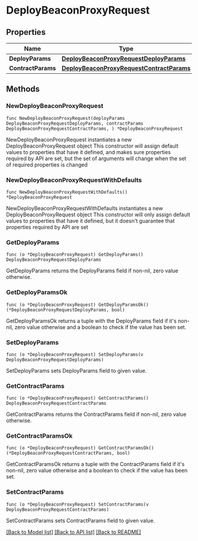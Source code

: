 # DeployBeaconProxyRequest

## Properties

Name | Type | Description | Notes
------------ | ------------- | ------------- | -------------
**DeployParams** | [**DeployBeaconProxyRequestDeployParams**](DeployBeaconProxyRequestDeployParams.md) |  | 
**ContractParams** | [**DeployBeaconProxyRequestContractParams**](DeployBeaconProxyRequestContractParams.md) |  | 

## Methods

### NewDeployBeaconProxyRequest

`func NewDeployBeaconProxyRequest(deployParams DeployBeaconProxyRequestDeployParams, contractParams DeployBeaconProxyRequestContractParams, ) *DeployBeaconProxyRequest`

NewDeployBeaconProxyRequest instantiates a new DeployBeaconProxyRequest object
This constructor will assign default values to properties that have it defined,
and makes sure properties required by API are set, but the set of arguments
will change when the set of required properties is changed

### NewDeployBeaconProxyRequestWithDefaults

`func NewDeployBeaconProxyRequestWithDefaults() *DeployBeaconProxyRequest`

NewDeployBeaconProxyRequestWithDefaults instantiates a new DeployBeaconProxyRequest object
This constructor will only assign default values to properties that have it defined,
but it doesn't guarantee that properties required by API are set

### GetDeployParams

`func (o *DeployBeaconProxyRequest) GetDeployParams() DeployBeaconProxyRequestDeployParams`

GetDeployParams returns the DeployParams field if non-nil, zero value otherwise.

### GetDeployParamsOk

`func (o *DeployBeaconProxyRequest) GetDeployParamsOk() (*DeployBeaconProxyRequestDeployParams, bool)`

GetDeployParamsOk returns a tuple with the DeployParams field if it's non-nil, zero value otherwise
and a boolean to check if the value has been set.

### SetDeployParams

`func (o *DeployBeaconProxyRequest) SetDeployParams(v DeployBeaconProxyRequestDeployParams)`

SetDeployParams sets DeployParams field to given value.


### GetContractParams

`func (o *DeployBeaconProxyRequest) GetContractParams() DeployBeaconProxyRequestContractParams`

GetContractParams returns the ContractParams field if non-nil, zero value otherwise.

### GetContractParamsOk

`func (o *DeployBeaconProxyRequest) GetContractParamsOk() (*DeployBeaconProxyRequestContractParams, bool)`

GetContractParamsOk returns a tuple with the ContractParams field if it's non-nil, zero value otherwise
and a boolean to check if the value has been set.

### SetContractParams

`func (o *DeployBeaconProxyRequest) SetContractParams(v DeployBeaconProxyRequestContractParams)`

SetContractParams sets ContractParams field to given value.



[[Back to Model list]](../README.md#documentation-for-models) [[Back to API list]](../README.md#documentation-for-api-endpoints) [[Back to README]](../README.md)


